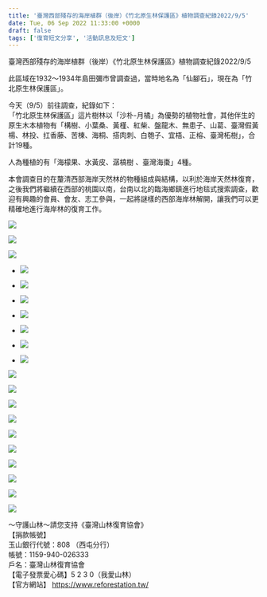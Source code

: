 ```yaml
---
title: '臺灣西部殘存的海岸植群（後岸）《竹北原生林保護區》植物調查紀錄2022/9/5'
date: Tue, 06 Sep 2022 11:33:00 +0000
draft: false
tags: ['復育短文分享', '活動訊息及短文']
---
```


臺灣西部殘存的海岸植群（後岸）《竹北原生林保護區》植物調查紀錄2022/9/5

  
此區域在1932～1934年島田彌市曾調查過，當時地名為「仙腳石」，現在為「竹北原生林保護區」。

今天（9/5）前往調查，紀錄如下：  
「竹北原生林保護區」這片樹林以「沙朴-月橘」為優勢的植物社會，其他伴生的原生木本植物有「構樹、小葉桑、黃槿、紅柴、盤龍木、無患子、山葛、臺灣假黃楊、林投、扛香藤、苦楝、海桐、搭肉刺、白匏子、宜梧、正榕、臺灣柘樹」，合計19種。

人為種植的有「海檬果、水黃皮、潺槁樹 、臺灣海棗」4種。

本會調查目的在釐清西部海岸天然林的物種組成與結構，以利於海岸天然林復育，之後我們將繼續在西部的桃園以南，台南以北的臨海鄉鎮進行地毯式搜索調查，歡迎有興趣的會員、會友、志工參與，一起將謎樣的西部海岸林解開，讓我們可以更精確地進行海岸林的復育工作。

![](https://www.reforestation.tw/wp-content/uploads/2022/11/DF77A68A-BC24-4F53-9054-5F6CC3726627.jpeg)

![](https://www.reforestation.tw/wp-content/uploads/2022/11/85A0AD99-FD36-4CC6-BBF9-4E4B6E5B6E05.jpeg)

![](https://www.reforestation.tw/wp-content/uploads/2022/11/67FE2D93-289E-46E7-BCBD-81FEAE18995C.jpeg)

*   ![](https://www.reforestation.tw/wp-content/uploads/2022/11/E5F583A5-0139-4032-A37C-04BF4CAECE68.jpeg)
    
*   ![](https://www.reforestation.tw/wp-content/uploads/2022/11/53DE8F31-565E-44AF-AF5E-E75968F09B44.jpeg)
    
*   ![](https://www.reforestation.tw/wp-content/uploads/2022/11/4ECD2DCE-274A-4C7F-886F-A0C6BBEBF1A2.jpeg)
    
*   ![](https://www.reforestation.tw/wp-content/uploads/2022/11/0D3F6D2E-BB67-4CCC-A1FE-A7EF7BCAA400.jpeg)
    
*   ![](https://www.reforestation.tw/wp-content/uploads/2022/11/F845F2E2-160F-4274-B37C-5617E5177E15.jpeg)
    
*   ![](https://www.reforestation.tw/wp-content/uploads/2022/11/C31DBD38-8AAE-4A52-A923-693CF550E9D2.jpeg)
    
*   ![](https://www.reforestation.tw/wp-content/uploads/2022/11/3466B287-FCC3-40AD-8B50-63D736CE8396.jpeg)
    

![](https://www.reforestation.tw/wp-content/uploads/2022/11/B764DC82-147C-434C-ABF3-E0583FA87A02.jpeg)

![](https://www.reforestation.tw/wp-content/uploads/2022/11/6878C669-31A6-43C3-B094-425B8DFCED61.jpeg)

![](https://www.reforestation.tw/wp-content/uploads/2022/11/602938D1-98A9-4CA7-8293-C29C35186B86.jpeg)

![](https://www.reforestation.tw/wp-content/uploads/2022/11/4C6DDB8F-6D87-4C9F-8ECB-AACAE8E79B68.jpeg)

![](https://www.reforestation.tw/wp-content/uploads/2022/11/A78ABE75-A538-4829-9665-CB354EDE66CA.jpeg)

![](https://www.reforestation.tw/wp-content/uploads/2022/11/4C6873FD-BB16-4E43-BEF3-95C13530BE34.jpeg)

![](https://www.reforestation.tw/wp-content/uploads/2022/11/AAF9AA33-05D1-4F51-A5DC-4CD98E605700.jpeg)

![](https://www.reforestation.tw/wp-content/uploads/2022/11/C3370D83-CDEB-4FE5-8501-A1492E62EAAD.jpeg)

![](https://www.reforestation.tw/wp-content/uploads/2022/11/903D505E-0649-46D1-8537-43842F7B4B73.jpeg)

![](https://www.reforestation.tw/wp-content/uploads/2022/11/8BCF4A43-E069-4C9C-9AFF-B87A053525E9.jpeg)

～守護山林～請您支持《臺灣山林復育協會》  
【捐款帳號】  
玉山銀行代號：808 （西屯分行）  
帳號：1159-940-026333  
戶名：臺灣山林復育協會  
【電子發票愛心碼】5 2 3 0（我愛山林）  
【官方網站】 https://www.reforestation.tw/